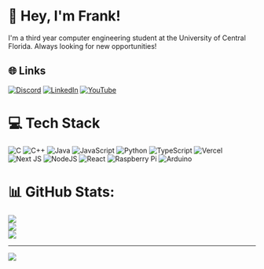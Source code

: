 # 👋 Hey, I'm Frank!

I'm a third year computer engineering student at the University of Central Florida. Always looking for new opportunities!

## 🌐 Links

[![Discord](https://img.shields.io/badge/Discord-%237289DA.svg?logo=discord&logoColor=white)](https://discordapp.com/users/261587186128912384) [![LinkedIn](https://img.shields.io/badge/LinkedIn-%230077B5.svg?logo=linkedin&logoColor=white)](https://linkedin.com/in/laterzafrank) [![YouTube](https://img.shields.io/badge/YouTube-%23FF0000.svg?logo=YouTube&logoColor=white)](https://youtube.com/@UCuLsLChOp2IIjJQnbPQSq5Q)

# 💻 Tech Stack

![C](https://img.shields.io/badge/c-%2300599C.svg?style=for-the-badge&logo=c&logoColor=white) ![C++](https://img.shields.io/badge/c++-%2300599C.svg?style=for-the-badge&logo=c%2B%2B&logoColor=white) ![Java](https://img.shields.io/badge/java-%23ED8B00.svg?style=for-the-badge&logo=java&logoColor=white) ![JavaScript](https://img.shields.io/badge/javascript-%23323330.svg?style=for-the-badge&logo=javascript&logoColor=%23F7DF1E) ![Python](https://img.shields.io/badge/python-3670A0?style=for-the-badge&logo=python&logoColor=ffdd54) ![TypeScript](https://img.shields.io/badge/typescript-%23007ACC.svg?style=for-the-badge&logo=typescript&logoColor=white) ![Vercel](https://img.shields.io/badge/vercel-%23000000.svg?style=for-the-badge&logo=vercel&logoColor=white) ![Next JS](https://img.shields.io/badge/Next-black?style=for-the-badge&logo=next.js&logoColor=white) ![NodeJS](https://img.shields.io/badge/node.js-6DA55F?style=for-the-badge&logo=node.js&logoColor=white) ![React](https://img.shields.io/badge/react-%2320232a.svg?style=for-the-badge&logo=react&logoColor=%2361DAFB) ![Raspberry Pi](https://img.shields.io/badge/-RaspberryPi-C51A4A?style=for-the-badge&logo=Raspberry-Pi) ![Arduino](https://img.shields.io/badge/-Arduino-00979D?style=for-the-badge&logo=Arduino&logoColor=white)

# 📊 GitHub Stats:

![](https://github-readme-stats.vercel.app/api?username=franklaterza&theme=onedark&hide_border=true&include_all_commits=true&count_private=true)<br/>
![](https://github-readme-streak-stats.herokuapp.com/?user=franklaterza&theme=onedark&hide_border=true)<br/>
![](https://github-readme-stats.vercel.app/api/top-langs/?username=franklaterza&theme=onedark&hide_border=true&include_all_commits=true&count_private=true&layout=compact)

---

[![](https://visitcount.itsvg.in/api?id=franklaterza&icon=0&color=8)](https://visitcount.itsvg.in)

<!-- Proudly created with GPRM ( https://gprm.itsvg.in ) -->
